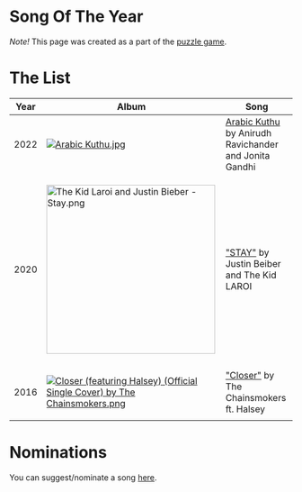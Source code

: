 # Song Of The Year

_Note!_
This page was created as a part of the [puzzle game](https://github.com/Karthikeshwar1/Puzzle).

# The List

| Year | Album | Song |
|------|-------|-------|
| 2022 | <p><a href="https://en.wikipedia.org/wiki/File:Arabic_Kuthu.jpg#/media/File:Arabic_Kuthu.jpg"><img src="https://upload.wikimedia.org/wikipedia/en/2/2a/Arabic_Kuthu.jpg" alt="Arabic Kuthu.jpg"></a></p> | [Arabic Kuthu](https://open.spotify.com/track/6yvxu91deFKt3X1QoV6qMv) by Anirudh Ravichander and Jonita Gandhi |
| 2020 | <p><a href="https://en.wikipedia.org/wiki/File:The_Kid_Laroi_and_Justin_Bieber_-_Stay.png#/media/File:The_Kid_Laroi_and_Justin_Bieber_-_Stay.png"><img src="https://upload.wikimedia.org/wikipedia/en/0/0c/The_Kid_Laroi_and_Justin_Bieber_-_Stay.png" alt="The Kid Laroi and Justin Bieber - Stay.png" height="300" width="300"></a></p> | ["STAY"](https://open.spotify.com/track/5HCyWlXZPP0y6Gqq8TgA20?si=38bd10a196154d4d) by Justin Beiber and The Kid LAROI |
| 2016 | <p><a href="https://en.wikipedia.org/wiki/File:Closer_(featuring_Halsey)_(Official_Single_Cover)_by_The_Chainsmokers.png#/media/File:Closer_(featuring_Halsey)_(Official_Single_Cover)_by_The_Chainsmokers.png"><img src="https://upload.wikimedia.org/wikipedia/en/a/a5/Closer_%28featuring_Halsey%29_%28Official_Single_Cover%29_by_The_Chainsmokers.png" alt="Closer (featuring Halsey) (Official Single Cover) by The Chainsmokers.png"></a></p> | ["Closer"](https://open.spotify.com/track/7BKLCZ1jbUBVqRi2FVlTVw?si=ac046e73dc9b4e1f) by The Chainsmokers ft. Halsey |

# Nominations

You can suggest/nominate a song [here](https://github.com/Karthikeshwar1/blog/issues).
